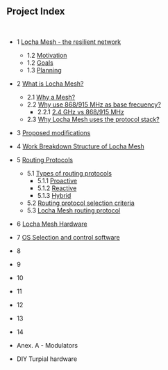 ## Project Index
<br/>

* 1 [Locha Mesh - the resilient network]()
  * 1.2 [Motivation]()
  * 1.2 [Goals]()
  * 1.3 [Planning]()

* 2 [What is Locha Mesh?]()
  * 2.1 [Why a Mesh?]()
  * 2.2 [Why use 868/915 MHz as base frecuency?]()
    * 2.2.1 [2.4 GHz vs 868/915 MHz]()
  * 2.3 [Why Locha Mesh uses the protocol stack?]()

* 3  [Proposed modifications]()

* 4 [Work Breakdown Structure of Locha Mesh]()

* 5 [Routing Protocols]()
    * 5.1 [Types of routing protocols]()
        * 5.1.1 [Proactive]()
        * 5.1.2 [Reactive]()
        * 5.1.3 [Hybrid]()
    * 5.2 [Routing protocol selection criteria]()
    * 5.3 [Locha Mesh routing protocol]()

* 6 [Locha Mesh Hardware]()
* 7 [OS Selection and control software]()
* 8 []()
* 9 []()
* 10 []()
* 11 []()
* 12 []()
* 13 []()
* 14 []()

* Anex. A - Modulators
* DIY Turpial hardware
